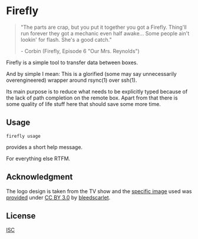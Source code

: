 # Firefly

> "The parts are crap, but you put it together you got a Firefly. Thing'll run forever they got a mechanic even half awake... Some people ain't lookin' for flash. She's a good catch."
>
> \- Corbin (Firefly, Episode 6 "Our Mrs. Reynolds")

Firefly is a simple tool to transfer data between boxes.

And by simple I mean: This is a glorified (some may say unnecessarily overengineered) wrapper around rsync(1) over ssh(1).

Its main purpose is to reduce what needs to be explicitly typed because of the lack of path completion on the remote box. Apart from that there is some quality of life stuff here that should save some more time.

## Usage

```shell
firefly usage
```
provides a short help message.

For everything else RTFM.

## Acknowledgment

The logo design is taken from the TV show and the [specific image](http://www1.picturepush.com/photo/a/10114369/img/Anonymous/serenity.png) used was [provided](https://www.reddit.com/r/firefly/comments/10efjd/really_high_resolution_serenity_logo/) under [CC BY 3.0](https://creativecommons.org/licenses/by/3.0/deed.en_US) by [bleedscarlet](https://www.reddit.com/user/bleedscarlet/).

## License

[ISC](https://opensource.org/licenses/ISC)
